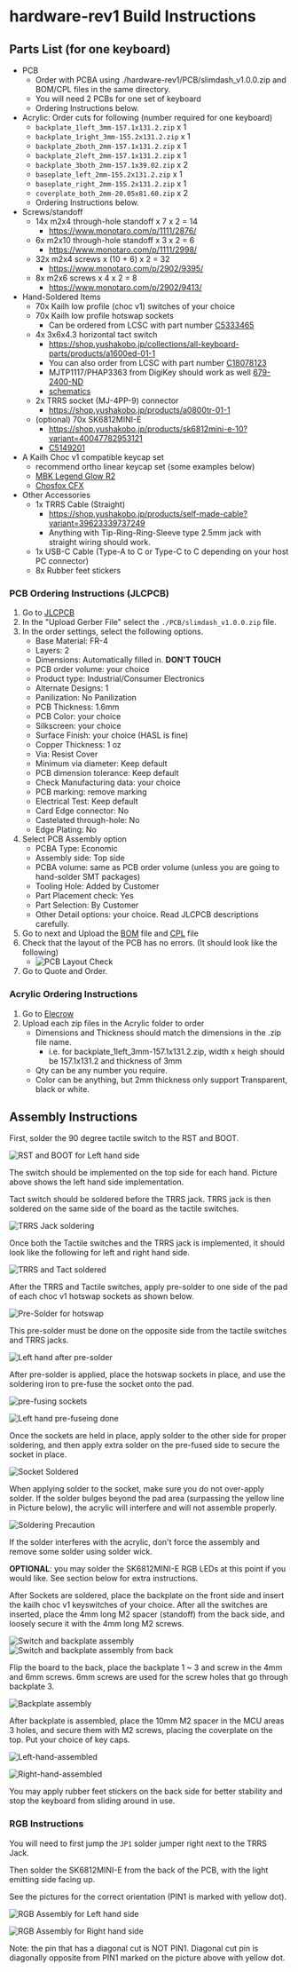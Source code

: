 # hardware-rev1 Build Instructions

## Parts List (for one keyboard)

* PCB
  * Order with PCBA using ./hardware-rev1/PCB/slimdash_v1.0.0.zip and
    BOM/CPL files in the same directory.
  * You will need 2 PCBs for one set of keyboard
  * Ordering Instructions below.
* Acrylic: Order cuts for following (number required for one keyboard)
  * `backplate_1left_3mm-157.1x131.2.zip` x 1
  * `backplate_1right_3mm-155.2x131.2.zip` x 1
  * `backplate_2both_2mm-157.1x131.2.zip` x 1
  * `backplate_2left_2mm-157.1x131.2.zip` x 1
  * `backplate_3both_2mm-157.1x39.02.zip` x 2
  * `baseplate_left_2mm-155.2x131.2.zip` x 1
  * `baseplate_right_2mm-155.2x131.2.zip` x 1
  * `coverplate_both_2mm-20.05x81.60.zip` x 2
  * Ordering Instructions below.
* Screws/standoff
  * 14x m2x4 through-hole standoff x 7 x 2 = 14
    * <https://www.monotaro.com/p/1111/2876/>
  * 6x m2x10 through-hole standoff x 3 x 2 = 6
    * <https://www.monotaro.com/p/1111/2998/>
  * 32x m2x4 screws x (10 + 6) x 2 = 32
    * <https://www.monotaro.com/p/2902/9395/>
  * 8x m2x6 screws x 4 x 2 = 8
    * <https://www.monotaro.com/p/2902/9413/>
* Hand-Soldered Items
  * 70x Kailh low profile (choc v1) switches of your choice
  * 70x Kailh low profile hotswap sockets
    * Can be ordered from LCSC with part number [C5333465](https://www.lcsc.com/product-detail/Mechanical-Keyboard-Shaft_Kailh-CPG135001S30_C5333465.html)
  * 4x 3x6x4.3 horizontal tact switch
    * <https://shop.yushakobo.jp/collections/all-keyboard-parts/products/a1600ed-01-1>
    * You can also order from LCSC with part number [C18078123](https://www.lcsc.com/product-detail/Tactile-Switches_Bossie-BX-TS-26-3643ZJ_C18078123.html)
    * MJTP1117/PHAP3363 from DigiKey should work as well [679-2400-ND](https://www.digikey.com/en/products/detail/apem-inc/MJTP1117/1795496)
    * [schematics](images/tactile-switch_3x6x4.3.jpg)
  * 2x TRRS socket (MJ-4PP-9) connector
    * <https://shop.yushakobo.jp/products/a0800tr-01-1>
  * (optional) 70x SK6812MINI-E
    * <https://shop.yushakobo.jp/products/sk6812mini-e-10?variant=40047782953121>
    * [C5149201](https://www.lcsc.com/product-detail/RGB-LEDs-Built-in-IC_OPSCO-Optoelectronics-SK6812MINI-E_C5149201.html)
* A Kailh Choc v1 compatible keycap set
  * recommend ortho linear keycap set (some examples below)
  * [MBK Legend Glow R2](https://fkcaps.com/keycaps/mbk/legend-glow)
  * [Chosfox CFX](https://chosfox.com/collections/keycaps)
* Other Accessories
  * 1x TRRS Cable (Straight)
    * <https://shop.yushakobo.jp/products/self-made-cable?variant=39623339737249>
    * Anything with Tip-Ring-Ring-Sleeve type 2.5mm jack with straight wiring
      should work.
  * 1x USB-C Cable (Type-A to C or Type-C to C depending on your host PC connector)
  * 8x Rubber feet stickers

### PCB Ordering Instructions (JLCPCB)

1. Go to [JLCPCB](https://jlcpcb.com/jp/)
2. In the "Upload Gerber File" select the `./PCB/slimdash_v1.0.0.zip` file.
3. In the order settings, select the following options.
    * Base Material: FR-4
    * Layers: 2
    * Dimensions: Automatically filled in. __DON'T TOUCH__
    * PCB order volume: your choice
    * Product type: Industrial/Consumer Electronics
    * Alternate Designs: 1
    * Panilization: No Panilization
    * PCB Thickness: 1.6mm
    * PCB Color: your choice
    * Silkscreen: your choice
    * Surface Finish: your choice (HASL is fine)
    * Copper Thickness: 1 oz
    * Via: Resist Cover
    * Minimum via diameter: Keep default
    * PCB dimension tolerance: Keep default
    * Check Manufacturing data: your choice
    * PCB marking: remove marking
    * Electrical Test: Keep default
    * Card Edge connector: No
    * Castelated through-hole: No
    * Edge Plating: No
4. Select PCB Assembly option
    * PCBA Type: Economic
    * Assembly side: Top side
    * PCBA volume: same as PCB order volume (unless you are going to
      hand-solder SMT packages)
    * Tooling Hole: Added by Customer
    * Part Placement check: Yes
    * Part Selection: By Customer
    * Other Detail options: your choice.  Read JLCPCB descriptions carefully.
5. Go to next and Upload the [BOM](./PCB/bom.csv) file and [CPL](./PCB/CPL.csv) file
6. Check that the layout of the PCB has no errors. (It should look like the following)
    * ![PCB Layout Check](./Assets/PCBA_Layout_Sample.jpg)
7. Go to Quote and Order.

### Acrylic Ordering Instructions

1. Go to [Elecrow](https://www.elecrow.com/acrylic-cutting.html)
2. Upload each zip files in the Acrylic folder to order
    * Dimensions and Thickness should match the dimensions in the .zip file name.
      * i.e. for backplate_1left_3mm-157.1x131.2.zip, width x heigh should be 157.1x131.2
        and thickness of 3mm
    * Qty can be any number you require.
    * Color can be anything, but 2mm thickness only support Transparent, black or white.

## Assembly Instructions

First, solder the 90 degree tactile switch to the RST and BOOT.

![RST and BOOT for Left hand side](./Assets/ASSEMBLY001.jpg)

The switch should be implemented on the top side for each hand.
Picture above shows the left hand side implementation.

Tact switch should be soldered before the TRRS jack.  TRRS jack
is then soldered on the same side of the board as the tactile
switches.

![TRRS Jack soldering](./Assets/ASSEMBLY002.jpg)

Once both the Tactile switches and the TRRS jack is implemented,
it should look like the following for left and right hand side.

![TRRS and Tact soldered](./Assets/ASSEMBLY003.jpg)

After the TRRS and Tactile switches, apply pre-solder to one side of
the pad of each choc v1 hotswap sockets as shown below.

![Pre-Solder for hotswap](./Assets/ASSEMBLY004.jpg)

This pre-solder must be done on the opposite side from the tactile switches and
TRRS jacks.

![Left hand after pre-solder](./Assets/ASSEMBLY005.jpg)

After pre-solder is applied, place the hotswap sockets in place, and
use the soldering iron to pre-fuse the socket onto the pad.

![pre-fusing sockets](./Assets/ASSEMBLY006.jpg)

![Left hand pre-fuseing done](./Assets/ASSEMBLY007.jpg)

Once the sockets are held in place, apply solder to the other side for
proper soldering, and then apply extra solder on the pre-fused side to
secure the socket in place.

![Socket Soldered](./Assets/ASSEMBLY008.jpg)

When applying solder to the socket, make sure you do not over-apply solder.
If the solder bulges beyond the pad area (surpassing the yellow line in Picture
below), the acrylic will interfere and will not assemble properly.

![Soldering Precaution](./Assets/ASSEMBLY009.jpg)

If the solder interferes with the acrylic, don't force the assembly and remove
some solder using solder wick.

__OPTIONAL__: you may solder the SK6812MINI-E RGB LEDs at this point if you would
like.  See section below for extra instructions.

After Sockets are soldered, place the backplate on the front side and insert
the kailh choc v1 keyswitches of your choice.  After all the switches are inserted,
place the 4mm long M2 spacer (standoff) from the back side, and loosely secure it
with the 4mm long M2 screws.

![Switch and backplate assembly](./Assets/ASSEMBLY010.jpg)
![Switch and backplate assembly from back](./Assets/ASSEMBLY011.jpg)

Flip the board to the back, place the backplate 1 ~ 3 and screw in the
4mm and 6mm screws. 6mm screws are used for the screw holes that go
through backplate 3.

![Backplate assembly](./Assets/ASSEMBLY012.jpg)

After backplate is assembled, place the 10mm M2 spacer in the MCU areas
3 holes, and secure them with M2 screws, placing the coverplate on the top.
Put your choice of key caps.

![Left-hand-assembled](./Assets/ASSEMBLY013.jpg)

![Right-hand-assembled](./Assets/ASSEMBLY014.jpg)

You may apply rubber feet stickers on the back side for better stability and
stop the keyboard from sliding around in use.

### RGB Instructions

You will need to first jump the `JP1` solder jumper right next to the TRRS Jack.

Then solder the SK6812MINI-E from the back of the PCB, with the light emitting
side facing up.

See the pictures for the correct orientation (PIN1 is marked with yellow dot).

![RGB Assembly for Left hand side](./Assets/RGB_ASSEMBLY_L.jpg)

![RGB Assembly for Right hand side](./Assets/RGB_ASSEMBLY_R.jpg)

Note: the pin that has a diagonal cut is NOT PIN1.  Diagonal cut pin is diagonally
opposite from PIN1 marked on the picture above with yellow dot.
